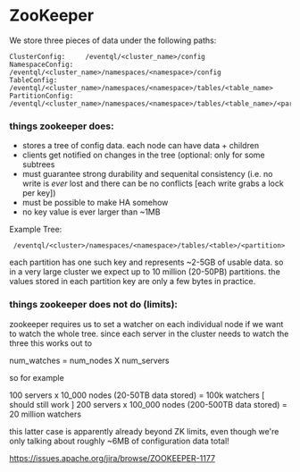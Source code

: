 # ZooKeeper
We store three pieces of data under the following paths:

    ClusterConfig:     /eventql/<cluster_name>/config
    NamespaceConfig:   /eventql/<cluster_name>/namespaces/<namespace>/config
    TableConfig:       /eventql/<cluster_name>/namespaces/<namespace>/tables/<table_name>
    PartitionConfig:   /eventql/<cluster_name>/namespaces/<namespace>/tables/<table_name>/<partition>


### things zookeeper does:

- stores a tree of config data. each node can have data + children
- clients get notified on changes in the tree (optional: only for some subtrees
- must guarantee strong durability and sequenital consistency (i.e. no write is _ever_ lost and there can be no conflicts [each write grabs a lock per key])
- must be possible to make HA somehow
- no key value is ever larger than ~1MB

Example Tree:

     /eventql/<cluster>/namespaces/<namespace>/tables/<table>/<partition>

each partition has one such key and represents ~2-5GB of usable data. so in a 
very large cluster we expect up to 10 million (20-50PB) partitions. the values
stored in each partition key are only a few bytes in practice.


### things zookeeper does not do (limits):

zookeeper requires us to set a watcher on each individual node if we want to
watch the whole tree. since each server in the cluster needs to watch the three
this works out to

  num_watches = num_nodes X num_servers 

so for example

  100 servers x 10_000 nodes (20-50TB data stored) = 100k watchers [ should still work ]
  200 servers x 100_000 nodes (200-500TB data stored) = 20 million watchers 

this latter case is apparently already beyond ZK limits, even though we're only
talking about roughly ~6MB of configuration data total!

https://issues.apache.org/jira/browse/ZOOKEEPER-1177

